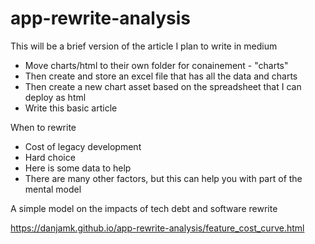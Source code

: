 # app-rewrite-analysis
This will be a brief version of the article I plan to write in medium
- Move charts/html to their own folder for conainement - "charts"
- Then create and store an excel file that has all the data and charts
- Then create a new chart asset based on the spreadsheet that I can deploy as html
- Write this basic article


When to rewrite
- Cost of legacy development
- Hard choice
- Here is some data to help
- There are many other factors, but this can help you with part of the mental model

A simple model on the impacts of tech debt and software rewrite

 



https://danjamk.github.io/app-rewrite-analysis/feature_cost_curve.html
